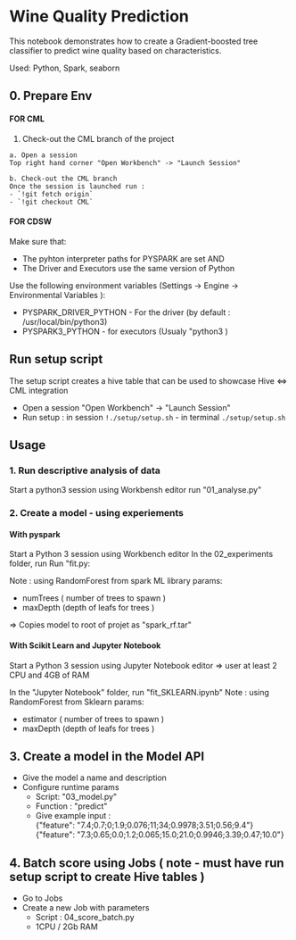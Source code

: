 # Wine Quality Prediction

This notebook demonstrates how to create a Gradient-boosted tree classifier 
to predict wine quality based on characteristics.

Used: Python, Spark, seaborn

## 0. Prepare Env
#### FOR CML 
  1. Check-out the CML branch of the project 
  
    a. Open a session 
    Top right hand corner "Open Workbench" -> "Launch Session"
    
    b. Check-out the CML branch
    Once the session is launched run : 
    - `!git fetch origin`
    - `!git checkout CML`
     

#### FOR CDSW  
  Make sure that: 
  - The pyhton interpreter paths for PYSPARK are set AND 
  - The Driver and Executors use the same version of Python

  Use the following environment variables (Settings -> Engine -> Environmental Variables ): 
  - PYSPARK_DRIVER_PYTHON - For the driver (by default : /usr/local/bin/python3)
  - PYSPARK3_PYTHON - for executors (Usualy "python3 )

## Run setup script 
The setup script creates a hive table that can be used to showcase Hive <=> CML integration  
- Open a session "Open Workbench" -> "Launch Session"
- Run setup : in session  `!./setup/setup.sh` - in terminal `./setup/setup.sh`


## Usage 
 
### 1. Run descriptive analysis of data
Start a python3 session using Workbensh editor
run "01_analyse.py"

### 2. Create a model - using experiements
#### With pyspark 
Start a Python 3 session using Workbench editor
In the 02_experiments folder, run
Run "fit.py: 

Note : using RandomForest from spark ML library 
params: 
  * numTrees ( number of trees to spawn )
  * maxDepth (depth of leafs for trees )

=> Copies model to root of projet as "spark_rf.tar"
  
#### With Scikit Learn and Jupyter Notebook 
Start a Python 3 session using Jupyter Notebook editor
=> user at least 2 CPU and 4GB of RAM 

In the "Jupyter Notebook" folder, run "fit_SKLEARN.ipynb"
Note : using RandomForest from Sklearn 
params: 
  * estimator ( number of trees to spawn )
  * maxDepth (depth of leafs for trees )


## 3. Create a model in the Model API
  * Give the model a name and description
  * Configure runtime params 
    - Script: "03_model.py"
    - Function : "predict"
    - Give example input :   
{"feature": "7.4;0.7;0;1.9;0.076;11;34;0.9978;3.51;0.56;9.4"}
{"feature": "7.3;0.65;0.0;1.2;0.065;15.0;21.0;0.9946;3.39;0.47;10.0"}

## 4. Batch score using Jobs ( note - must have run setup script to create Hive tables )
  * Go to Jobs 
  * Create a new Job with parameters 
      - Script : 04_score_batch.py
      - 1CPU / 2Gb RAM
